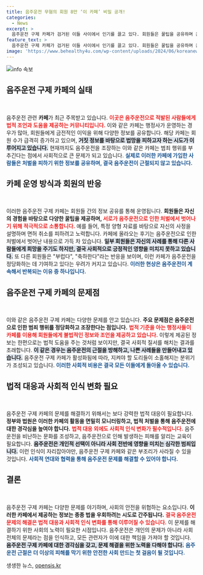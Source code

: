 ```yaml
---
title: 음주운전 무혐의 회원 8만 ‘이 카페’ 비밀 공개!
categories:
  - News
excerpt: >
  음주운전 구제 카페가 검거된 이들 사이에서 인기를 끌고 있다. 회원들은 꿀팁을 공유하며 음주운전 처벌을 피하는 방법을 논의하는데, 우려의 목소리가 커지고 있다. 이른바 범죄를 조장하는 이 온라인 커뮤니티의 실태가 논란이 되고 있다.
feature_text: >
  음주운전 구제 카페가 검거된 이들 사이에서 인기를 끌고 있다. 회원들은 꿀팁을 공유하며 음주운전 처벌을 피하는 방법을 논의하는데, 우려의 목소리가 커지고 있다. 이른바 범죄를 조장하는 이 온라인 커뮤니티의 실태가 논란이 되고 있다.
image: 'https://www.behealthy4u.com/wp-content/uploads/2024/06/koreanews.jpg'
---
```


<p><img src="https://www.behealthy4u.com/wp-content/uploads/2024/06/koreanews.jpg" alt="info 속보" /></p>

<h2 data-ke-size="size26">음주운전 구제 카페의 실태</h2>

<p data-ke-size="size16">&nbsp;</p>

<p>음주운전 관련 <b>카페</b>가 최근 주목받고 있습니다. <b><span style="color: #ee2323;">이곳은 음주운전으로 적발된 사람들에게 법적 조언과 도움을 제공하는 커뮤니티입니다.</span></b> 이와 같은 카페는 행정사가 운영하는 경우가 많아, 회원들에게 금전적인 이익을 위해 다양한 정보를 공유합니다. 해당 카페는 회원 수가 급격히 증가하고 있으며, <b><span style="background-color: #21538527;">거짓 정보를 바탕으로 법망을 피하고자 하는 시도가 이루어지고 있습니다.</span></b> 현재까지도 음주운전을 조장하는 이와 같은 카페는 범죄 행위를 부추긴다는 점에서 사회적으로 큰 문제가 되고 있습니다. <b><span style="color: #1a5490;">실제로 이러한 카페에 가입한 사람들은 처벌을 피하기 위한 정보를 공유하며, 결국 음주운전이 근절되지 않고 있습니다.</span></b></p>

<h2 data-ke-size="size26">카페 운영 방식과 회원의 반응</h2>

<p data-ke-size="size16">&nbsp;</p>

<p>이러한 음주운전 구제 카페는 회원들 간의 정보 공유를 통해 운영됩니다. <b>회원들은 자신의 경험을 바탕으로 다양한 꿀팁을 제공하며, <span style="color: #ee2323;">서로가 음주운전으로 인한 처벌에서 벗어나기 위해 적극적으로 소통합니다.</span></b> 예를 들어, 특정 양형 자료를 바탕으로 자신의 사정을 설명하며 면허 취소를 피하려고 노력합니다. 카페에 올라오는 후기는 음주운전으로 인한 처벌에서 벗어난 내용으로 가득 차 있습니다. <b><span style="background-color: #21538527;">일부 회원들은 자신의 사례를 통해 다른 사람들에게 희망을 주기도 하지만, 결국 사회적으로 긍정적인 영향을 미치지 못하고 있습니다.</span></b> 또 다른 회원들은 "부럽다", "축하한다"라는 반응을 보이며, 이런 카페가 음주운전을 정당화하는 데 기여하고 있다는 우려가 커지고 있습니다. <b><span style="color: #1a5490;">이러한 현상은 음주운전이 계속해서 반복되는 이유 중 하나입니다.</span></b></p>

<h2 data-ke-size="size26">음주운전 구제 카페의 문제점</h2>

<p data-ke-size="size16">&nbsp;</p>

<p>이와 같은 음주운전 구제 카페는 다양한 문제를 안고 있습니다. <b>주요 문제점은 음주운전으로 인한 범죄 행위를 정당화하고 조장한다는 점입니다.</b> <b><span style="color: #ee2323;">법적 기준을 아는 행정사들이 카페를 이용해 회원들에게 불법적인 정보와 조언을 제공하고 있습니다.</span></b> 이렇게 제공된 정보는 한편으로는 법적 도움을 주는 것처럼 보이지만, 결국 사회적 질서를 해치는 결과를 초래합니다. <b><span style="background-color: #21538527;">이 같은 경우는 음주운전의 근절을 방해하고, 나쁜 사례들을 만들어내고 있습니다.</span></b> 음주운전 구제 카페가 활성화됨에 따라, 지켜야 할 도리들이 소홀해지는 분위기가 조성되고 있습니다. <b><span style="color: #1a5490;">이러한 사회적 비용은 결국 모든 이들에게 돌아올 수 있습니다.</span></b></p>

<h2 data-ke-size="size26">법적 대응과 사회적 인식 변화 필요</h2>

<p data-ke-size="size16">&nbsp;</p>

<p>음주운전 구제 카페의 문제를 해결하기 위해서는 보다 강력한 법적 대응이 필요합니다. <b>정부와 법원은 이러한 카페의 활동을 면밀히 모니터링하고, 법적 처벌을 통해 음주운전에 대한 경각심을 높여야 합니다.</b> <b><span style="color: #ee2323;">법적 대응 외에도 사회적 인식 변화가 필수적입니다.</span></b> 음주운전을 비난하는 문화를 조성하고, 음주운전으로 인해 발생하는 피해를 알리는 교육이 필요합니다. <b><span style="background-color: #21538527;">음주운전은 개인적 선택이 아니라 사회 전반에 영향을 미치는 심각한 범죄입니다.</span></b> 이런 인식이 자리잡아야만, 음주운전 구제 카페와 같은 부조리가 사라질 수 있을 것입니다. <b><span style="color: #1a5490;">사회적 연대와 협력을 통해 음주운전 문제를 해결할 수 있어야 합니다.</span></b></p>

<h2 data-ke-size="size26">결론</h2>

<p data-ke-size="size16">&nbsp;</p>

<p>음주운전 구제 카페는 다양한 문제를 야기하며, 사회의 안전을 위협하는 요소입니다. <b>이러한 카페에서 제공하는 정보는 종종 법을 우회하려는 시도로 간주됩니다.</b> <b><span style="color: #ee2323;">결국 음주운전 문제의 해결은 법적 대응과 사회적 인식 변화를 통해 이루어질 수 있습니다.</span></b> 이 문제를 해결하기 위한 사회의 노력이 필요한 시점입니다. 음주운전은 개인의 문제가 아니라 사회 전체의 문제라는 점을 인식하고, 모든 관련자가 이에 대한 책임을 가져야 할 것입니다. <b><span style="background-color: #21538527;">음주운전 구제 카페에 대한 경각심을 갖고, 문제 해결을 위한 노력을 다해야 합니다.</span></b> <b><span style="color: #1a5490;">음주운전 근절은 더 이상의 피해를 막기 위한 안전한 사회 만드는 첫 걸음이 될 것입니다.</span></b></p>
생생한 뉴스, <a href="https://opensis.kr" rel="dofollow">opensis.kr</a>


